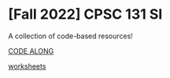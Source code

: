 # [Fall 2022] CPSC 131 SI

A collection of code-based resources!

[CODE ALONG](https://docs.google.com/document/d/1vwALVgMRP6DmzoZ8L44DsMieGw5uXoeZU8pOeiuD4kc/edit?usp=sharing)

[worksheets](https://drive.google.com/drive/u/0/folders/1YTJpIMszCcYVKQ2DmBSkM9iSZZezSJR9)
